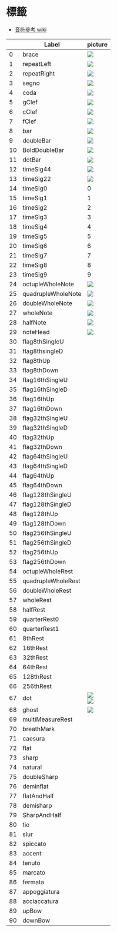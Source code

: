 標籤
===
* [音符參考 wiki](https://en.wikipedia.org/wiki/List_of_musical_symbols#Time_signatures)

|     | Label              | picture                      |
| --- | ------------------ | ---------------------------- |
| 0   | brace              | ![](png/brace.png)           |
| 1   | repeatLeft         | ![](png/repeatL.png)         |
| 2   | repeatRight        | ![](png/repeatR.png)         |
| 3   | segno              | ![](png/Segno.png)           |
| 4   | coda               | ![](png/coda.png)            |
| 5   | gClef              | ![](png/Gclef.png)           |
| 6   | cClef              | ![](png/Cclef.png)           |
| 7   | fClef              | ![](png/Fclef.png)           |
| 8   | bar                | ![](png/bar.png)             |
| 9   | doubleBar          | ![](png/doublebar.png)       |
| 10  | BoldDoubleBar      | ![](png/boldDoubleBar.png)   |
| 11  | dotBar             | ![](png/dotBar.png)          |
| 12  | timeSig44         | ![](png/timeSig0.png)        |
| 13  | timeSig22         | ![](png/timeSig1.png)        |
| 14  | timeSig0           | 0                          |
| 15  | timeSig1           | 1                         |
| 16  | timeSig2           | 2                          |
| 17  | timeSig3           |  3                         |
| 18  | timeSig4           |4                       |
| 19  | timeSig5           | 5                       |
| 20  | timeSig6           | 6                          |
| 21  | timeSig7           | 7                         |
|22|timeSig8|8|
|23|timeSig9|9|
| 24  | octupleWholeNote   | ![](png/octwholenote.png)    |
| 25  | quadrupleWholeNote | ![](png/quadwholenote.png)   |
| 26  | doubleWholeNote    | ![](png/doublewholenote.png) |
| 27  | wholeNote          | ![](png/wholenote.png)       |
| 28  | halfNote           | ![](png/halfnotehead.png)    |
| 29  | noteHead           | ![](png/headnote.png)        |
| 30  | flag8thSingleU     |
| 31  | flag8thsingleD     |
| 32  | flag8thUp          |
| 33  | flag8thDown        |
| 34  | flag16thSingleU    |
| 35  | flag16thSingleD    |
| 36  | flag16thUp         |
| 37  | flag16thDown       |
| 38  | flag32thSingleU    |
| 39  | flag32thSingleD    |
| 40  | flag32thUp         |
| 41  | flag32thDown       |
| 42  | flag64thSingleU    |
| 43  | flag64thSingleD    |
| 44  | flag64thUp         |
| 45  | flag64thDown       |
| 46  | flag128thSingleU   |
| 47  | flag128thSingleD   |
| 48  | flag128thUp        |
| 49  | flag128thDown      |
| 50  | flag256thSingleU   |
| 51  | flag256thSingleD   |
| 52  | flag256thUp        |
| 53  | flag256thDown      |
| 54  | octupleWholeRest   |
| 55  | quadrupleWholeRest |
| 56  | doubleWholeRest    |
| 57  | wholeRest          |
| 58  | halfRest           |
| 59  | quarterRest0       |
| 60  | quarterRest1       |
| 61  | 8thRest            |
| 62  | 16thRest           |
| 63  | 32thRest           |
| 64  | 64thRest           |
| 65  | 128thRest          |
| 66  | 256thRest          |
| 67  | dot                |![](png/dotnote.png)<br>![](png/staccato.png)|
| 68  | ghost              |![](png/Ghost_note.png)|
| 69  | multiMeasureRest   |
| 70  | breathMark         |
| 71  | caesura            |
| 72  | flat               |
| 73  | sharp              |
| 74  | natural            |
| 75  | doubleSharp        |
| 76  | deminflat          |
| 77  | flatAndHalf        |
| 78  | demisharp          |
| 79  | SharpAndHalf       |
|80|tie|
|81|slur|
| 82  | spiccato           |
| 83  | accent             |
| 84  | tenuto             |
| 85  | marcato            |
| 86  | fermata            |
|87|appoggiatura|
|88|acciaccatura|
| 89  | upBow              |
| 90  | downBow            |





